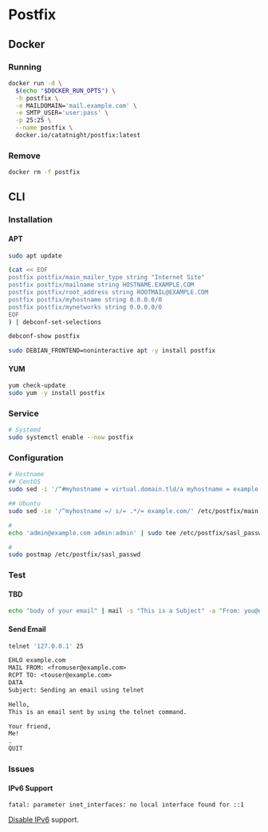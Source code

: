 # Postfix

<!--
https://github.com/kwilczynski/packer-templates/blob/master/scripts/vagrant/packages.sh
https://github.com/Intracto/SecretSanta/blob/master/shell_provisioner/module/mailhog.sh
https://www.linode.com/docs/email/postfix/postfix-smtp-debian7/
-->

## Docker

### Running

```sh
docker run -d \
  $(echo "$DOCKER_RUN_OPTS") \
  -h postfix \
  -e MAILDOMAIN='mail.example.com' \
  -e SMTP_USER='user:pass' \
  -p 25:25 \
  --name postfix \
  docker.io/catatnight/postfix:latest
```

### Remove

```sh
docker rm -f postfix
```

## CLI

### Installation

#### APT

```sh
sudo apt update

(cat << EOF
postfix postfix/main_mailer_type string "Internet Site"
postfix postfix/mailname string HOSTNAME.EXAMPLE.COM
postfix postfix/root_address string ROOTMAIL@EXAMPLE.COM
postfix postfix/myhostname string 0.0.0.0/0
postfix postfix/mynetworks string 0.0.0.0/0
EOF
) | debconf-set-selections

debconf-show postfix

sudo DEBIAN_FRONTEND=noninteractive apt -y install postfix
```

#### YUM

```sh
yum check-update
sudo yum -y install postfix
```

### Service

```sh
# Systemd
sudo systemctl enable --now postfix
```

### Configuration

```sh
# Hostname
## CentOS
sudo sed -i '/^#myhostname = virtual.domain.tld/a myhostname = example.com' /etc/postfix/main.cf

## Ubuntu
sudo sed -ie '/^myhostname =/ s/= .*/= example.com/' /etc/postfix/main.cf

#
echo 'admin@example.com admin:admin' | sudo tee /etc/postfix/sasl_passwd

#
sudo postmap /etc/postfix/sasl_passwd
```

### Test

#### TBD

```sh
echo "body of your email" | mail -s "This is a Subject" -a "From: you@example.com" recipient@elsewhere.com
```

#### Send Email

```sh
telnet '127.0.0.1' 25
```

```txt
EHLO example.com
MAIL FROM: <fromuser@example.com>
RCPT TO: <touser@example.com>
DATA
Subject: Sending an email using telnet

Hello,
This is an email sent by using the telnet command.

Your friend,
Me!
.
QUIT
```

### Issues

#### IPv6 Support

```log
fatal: parameter inet_interfaces: no local interface found for ::1
```

[Disable IPv6](/ipv6.md#disable) support.
